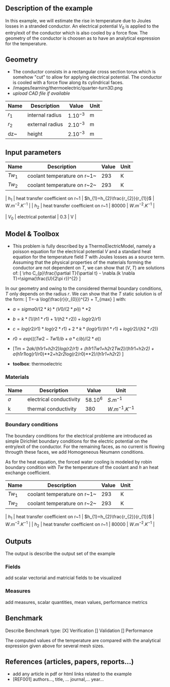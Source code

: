 ## Description of the example

In this example, we will estimate the rise in temperature due to Joules losses in  a stranded conductor. An electrical potential $V_0$ is applied to the entry/exit of the conductor which is also cooled by a force flow.
The geometry of the conductor is choosen as to have an analytical expression for the temperature.

## Geometry

- The conductor consists in a rectangular cross section torus which is somehow "cut" to allow for applying electrical potential. The conductor is cooled with a force flow along its cylindrical faces.
- /images/learning/thermoelectric/quarter-turn3D.png
- _upload CAD file if available_

| Name     | Description                      | Value                            | Unit               |
| -------- | -------------------------------- | -------------------------------- | ------------------ |
| $r_1$    | internal radius                  | $1.10^{-3}$                      | m                  |
| $r_2$    | external radius                  | $2.10^{-3}$                      | m                  |
| dz~      | height                           | $2.10^{-3}$                      | m                  |


## Input parameters

| Name     | Description                      | Value                            | Unit               |
| -------- | -------------------------------- | -------------------------------- | ------------------ |
| $Tw_1$   | coolant temperature on r~1~      | 293                              | K                  |
| $Tw_2$   | coolant temperature on r~2~      | 293                              | K                  |

| $h_1$    | heat transfer coefficient on r~1 | $h_{1}=h_{2}\frac{r_{2}}{r_{1}}$ | $W.m^{-2} .K^{-1}$ |
| $h_2$    | heat transfer coefficient on r~1 | 80000                            | $W.m^{-2} .K^{-1}$ |

| $V_0$    | electrical potential             | 0.3                              | V                  |


## Model & Toolbox

- This problem is fully described by a ThermoElectricModel, namely a poisson equation for the electrical potential $V$ and a standard heat equation for the temperature field $T$ with Joules losses as a source term.
Assuming that the physical properties of the materials forming the conductor are not dependent on $T$, we can show that $(V,T)$ are solutions of:
\[
\rho C_{p}\frac{\partial T}{\partial t} - \nabla.(k \nabla T)=\sigma(\frac{U}{2\pi r})^{2}
\]

In our geometry and owing to the considered thermal boundary conditions, $T$ only depends on the radius $r$.
We can show that the $T$ static solution is of the form:
\[
T=-a \log(\frac{r}{r_{0}})^{2} + T_{max}
\]
with:
- $a=sigma0/(2*k)*(V0/(2*pi))**2$
- $b=k*(1/(h1*r1)+1/(h2*r2))+log(r2/r1)$
- $c=log(r2/r1)*log(r2*r1)+2*k*(log(r1)/(h1*r1)+log(r2)/(h2*r2))$
- $r0=exp( ((Tw2-Tw1)/b+a*c/b)/(2*a) )$
- \[Tm = 2*a*k/(h1*r1+h2*r2)*log(r2/r1)
        + (h1*r1*Tw1+h2*r2*Tw2)/(h1*r1+h2*r2)
        + a*(h1*r1*log(r1/r0)**2+h2*r2*log(r2/r0)**2)/(h1*r1+h2*r2)
  \]

- **toolbox**:  thermoelectric

### Materials

| Name     | Description                      | Value                            | Unit               |
| -------- | -------------------------------- | -------------------------------- | ------------------ |
| $\sigma$ | electrical conductivity          | $58.10^{6}$                      | $S.m^{-1}$         |
| k        | thermal conductivity             | 380                              | $W.m^{-1} .K^{-1}$ |

### Boundary conditions

The boundary conditions for the electrical probleme are introduced as simple Dirichlet boundary conditions for the electric potential on the entry/exit of the conductor. For the remaining faces, as no current is flowing througth these faces, we add Homogeneous Neumann conditions.

As for the heat equation, the forced water cooling is modeled by robin boundary condition with $Tw$ the temperature of the coolant and $h$ an heat exchange coefficient.

| Name     | Description                      | Value                            | Unit               |
| -------- | -------------------------------- | -------------------------------- | ------------------ |
| $Tw_1$   | coolant temperature on r~1~      | 293                              | K                  |
| $Tw_2$   | coolant temperature on r~2~      | 293                              | K                  |

| $h_1$    | heat transfer coefficient on r~1 | $h_{1}=h_{2}\frac{r_{2}}{r_{1}}$ | $W.m^{-2} .K^{-1}$ |
| $h_2$    | heat transfer coefficient on r~1 | 80000                            | $W.m^{-2} .K^{-1}$ |


## Outputs

The output is describe the output set of the example

### Fields

add scalar vectorial and matricial fields to be visualized

### Measures

add measures, scalar quantities, mean values, performance metrics

## Benchmark

Describe Benchmark type:
[X] Verification
[] Validation
[] Performance

The computed values of the temperature are compared with the analytical expression given above for several mesh sizes.

## References (articles, papers, reports...)

- add any article in pdf or html links related to the example
- [REF001] authors..., title, ... journal,... year...
